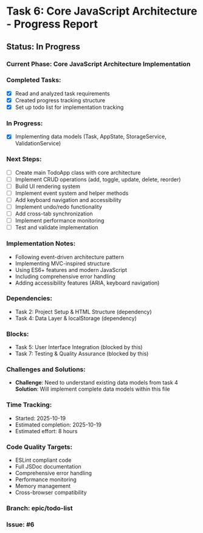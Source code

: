 # Task 6: Core JavaScript Architecture - Progress Report

## Status: In Progress

### Current Phase: Core JavaScript Architecture Implementation

### Completed Tasks:
- [x] Read and analyzed task requirements
- [x] Created progress tracking structure
- [x] Set up todo list for implementation tracking

### In Progress:
- [x] Implementing data models (Task, AppState, StorageService, ValidationService)

### Next Steps:
- [ ] Create main TodoApp class with core architecture
- [ ] Implement CRUD operations (add, toggle, update, delete, reorder)
- [ ] Build UI rendering system
- [ ] Implement event system and helper methods
- [ ] Add keyboard navigation and accessibility
- [ ] Implement undo/redo functionality
- [ ] Add cross-tab synchronization
- [ ] Implement performance monitoring
- [ ] Test and validate implementation

### Implementation Notes:
- Following event-driven architecture pattern
- Implementing MVC-inspired structure
- Using ES6+ features and modern JavaScript
- Including comprehensive error handling
- Adding accessibility features (ARIA, keyboard navigation)

### Dependencies:
- Task 2: Project Setup & HTML Structure (dependency)
- Task 4: Data Layer & localStorage (dependency)

### Blocks:
- Task 5: User Interface Integration (blocked by this)
- Task 7: Testing & Quality Assurance (blocked by this)

### Challenges and Solutions:
- **Challenge**: Need to understand existing data models from task 4
  **Solution**: Will implement complete data models within this file

### Time Tracking:
- Started: 2025-10-19
- Estimated completion: 2025-10-19
- Estimated effort: 8 hours

### Code Quality Targets:
- ESLint compliant code
- Full JSDoc documentation
- Comprehensive error handling
- Performance monitoring
- Memory management
- Cross-browser compatibility

### Branch: epic/todo-list
### Issue: #6